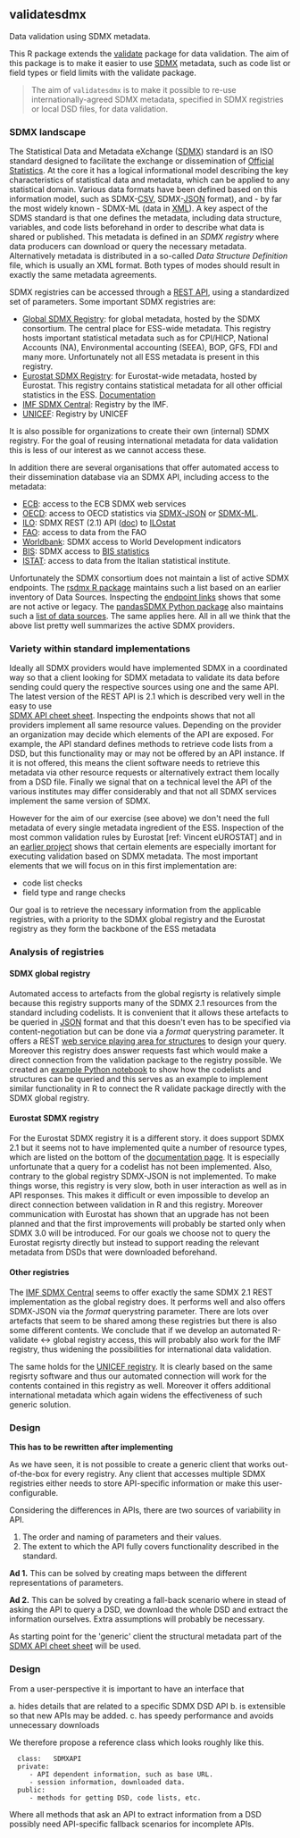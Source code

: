 ## validatesdmx

Data validation using SDMX metadata.

This R package extends the
[validate](https://cran.r-project.org/package=validate) package for data
validation. The aim of this package is to make it easier to use [SDMX](https://sdmx.org/) metadata, such as code list or field types or field limits with the validate package.

> The aim of `validatesdmx` is to make it possible to re-use internationally-agreed SDMX metadata, specified in SDMX registries or local DSD files, for data validation.


### SDMX landscape

The Statistical Data and Metadata eXchange ([SDMX](https://sdmx.org)) standard is an ISO standard designed to facilitate the exchange or dissemination of [Official Statistics](https://en.wikipedia.org/wiki/Official_statistics#:~:text=Official%20statistics%20are%20statistics%20published,organizations%20as%20a%20public%20good.).
At the core it has a logical informational model describing the key characteristics of statistical data and metadata, which can be applied to any statistical domain.
Various data formats have been defined based on this information model, such as SDMX-[CSV](https://tools.ietf.org/html/rfc4180), SDMX-[JSON](https://www.json.org/json-en.html) format), and - by far the most widely known - SDMX-ML (data in [XML](https://www.w3.org/XML/)).
A key aspect of the SDMS standard is that one defines the metadata, including data structure, variables, and code lists beforehand in order to describe what data is shared or published.
This metadata is defined in an *SDMX registry* where data producers can download or query the necessary metadata. Alternatively metadata is distributed in a so-called *Data Structure Definition* file, which is usually an XML format.
Both types of modes should result in exactly the same metadata agreements. 

SDMX registries can be accessed through a [REST
API](https://en.wikipedia.org/wiki/Representational_state_transfer), using a
standardized set of parameters.  Some important SDMX registries are:

- [Global SDMX Registry](https://registry.sdmx.org/): for global metadata, hosted by the SDMX consortium. The central place for ESS-wide metadata. This registry hosts important statistical metadata such as for CPI/HICP, National Accounts (NA), Environmental accounting (SEEA), BOP, GFS, FDI and many more. Unfortunately not all ESS metadata is present in this registry.
- [Eurostat SDMX Registry](https://webgate.ec.europa.eu/sdmxregistry/): for Eurostat-wide metadata, hosted by Eurostat. This registry contains statistical metadata for all other official statistics in the ESS. [Documentation](https://ec.europa.eu/eurostat/web/sdmx-web-services/rest-sdmx-2.1)
- [IMF SDMX Central](https://sdmxcentral.imf.org/overview.html): Registry by the IMF. 
- [UNICEF](https://sdmx.data.unicef.org/): Registry by UNICEF

It is also possible for organizations to create their own (internal) SDMX registry. For the goal of reusing international metadata for data validation this is less of our interest as we cannot access these.

In addition there are several organisations that offer automated access to their dissemination database via an SDMX API, including access to the metadata:
- [ECB](https://sdw-wsrest.ecb.europa.eu/help/): access to the ECB SDMX web services
- [OECD](https://data.oecd.org/api/): access to OECD statistics via [SDMX-JSON](https://data.oecd.org/api/sdmx-json-documentation/) or [SDMX-ML](https://data.oecd.org/api/sdmx-ml-documentation/).
- [ILO](https://www.ilo.org/sdmx/index.html): SDMX REST (2.1) API ([doc](https://www.ilo.org/ilostat-files/Documents/SDMX_User_Guide.pdf)) to [ILOstat](https://ilostat.ilo.org/) 
- [FAO](http://api.data.fao.org/1.0/esb-rest/sdmx/introduction.html): access to data from the FAO 
- [Worldbank](https://datahelpdesk.worldbank.org/knowledgebase/articles/1886701-sdmx-api-queries): SDMX access to World Development indicators 
- [BIS](https://www.bis.org/statistics/sdmx_techspec.htm?accordion1=1&m=6%7C346%7C718): SDMX access to [BIS statistics](https://www.bis.org/statistics/index.htm)
- [ISTAT](https://www.istat.it/it/metodi-e-strumenti/web-service-sdmx): access to data from the Italian statistical institute.

Unfortunately the SDMX consortium does not maintain a list of active SDMX endpoints. The [rsdmx R package](https://cran.r-project.org/package=rsdmx) maintains such a list based on an earlier inventory of Data Sources. Inspecting the [endpoint links](https://github.com/opensdmx/rsdmx/wiki#success_stories) shows that some are not active or legacy. The [pandasSDMX Python package](https://pandasdmx.readthedocs.io) also maintains such a [list of data sources](https://pandasdmx.readthedocs.io/en/v1.0/sources.html). The same applies here. All in all we think that the above list pretty well summarizes the active SDMX providers.


### Variety within standard implementations

Ideally all SDMX providers would have implemented SDMX in a coordinated way
so that a client looking for SDMX metadata to validate its data before sending
could query the respective sources using one and the same API.
The latest version of the REST API is 2.1 which is described very well in the easy to use  
[SDMX API cheet sheet](https://raw.githubusercontent.com/sdmx-twg/sdmx-rest/master/v2_1/ws/rest/docs/rest_cheat_sheet.pdf).
Inspecting the endpoints shows that not all providers implement all same resource values.
Depending on the provider an organization may decide which elements of the API are exposed.
For example, the API standard defines methods to retrieve code lists from a DSD, but this
functionality may or may not be offered by an API instance. If it is not
offered, this means the client software needs to retrieve this metadata via other resource requests or 
alternatively extract them locally from a DSD file.
Finally we signal that on a technical level the API of the various institutes may differ considerably and that not all SDMX services implement the same version of SDMX. 

However for the aim of our exercise (see above) we don't need the full metadata of every single metadata ingredient of the ESS. Inspection of the most common validation rules by Eurostat [ref: Vincent eUROSTAT] and in an [earlier project](https://github.com/SNStatComp/GenericValidationRules) shows that certain elements are especially imortant for executing validation based on SDMX metadata.
The most important elements that we will focus on in this first implementation are:
- code list checks
- field type and range checks

Our goal is to retrieve the necessary information from the applicable registries, with a priority to the SDMX global registry and the Eurostat registry as they form the backbone of the ESS metadata 

### Analysis of registries

#### SDMX global registry

Automated access to artefacts from the global regisrty is relatively simple because this registry supports many of the SDMX 2.1 resources from the standard including codelists. It is convenient that it allows these artefacts to be queried in [JSON](https://www.json.org/json-en.html) format and that this doesn't even has to be specified via content-negotiation but can be done via a *format* querystring parameter. It offers a REST [web service playing area for structures](https://registry.sdmx.org/webservice/structure.html) to design your query. Moreover this registry does answer requests fast which would make a direct connection from the validation package to the registry possible. We created an [example Python notebook](SDMX_Global_Registry/read_validation_metadata.ipynb) to show how the codelists and structures can be queried and this serves as an example to implement similar functionality in R to connect the R validate package directly with the SDMX global registry.


#### Eurostat SDMX registry
For the Eurostat SDMX registry it is a different story. it does support SDMX 2.1 but it  seems not to have implemented quite a number of resource types, which are listed on the bottom of the [documentation page](https://ec.europa.eu/eurostat/web/sdmx-web-services/rest-sdmx-2.1). It is especially unfortunate that a query for a codelist has not been implemented. Also, contrary to the global registry SDMX-JSON is not implemented. To make things worse, this registry is very slow, both in user interaction as well as in API responses. This makes it difficult or even impossible to develop an direct connection between validation in R and this registry. Moreover communication with Eurostat has shown that an upgrade has not been planned and that the first improvements will probably be started only when SDMX 3.0 will be introduced. For our goals we choose not to query the Eurostat regisrty directly but instead to support reading the relevant metadata from DSDs that were downloaded beforehand.


#### Other registries
The [IMF SDMX Central](https://sdmxcentral.imf.org/overview.html) seems to offer exactly the same SDMX 2.1 REST implementation as the global registry does. It performs well and also offers SDMX-JSON via the *format* querystring parameter. There are lots over artefacts that seem to be shared among these registries but there is also some different contents. We conclude that if we develop an automated R-validate <-> global registry access, this will probably also work for the IMF registry, thus widening the possibilities for international data validation.

The same holds for the [UNICEF registry](https://sdmx.data.unicef.org/overview.html). It is clearly based on the same regisrty software and thus our automated connection will work for the contents contained in this registry as well. Moreover it offers additional international metadata which again widens the effectiveness of such generic solution.




### Design

**This has to be rewritten after implementing**

As we have seen, it is not possible to create a generic client that works
out-of-the-box for every registry. Any client that accesses multiple SDMX registries
either needs to store API-specific information or make this user-configurable.

Considering the differences in APIs, there are two sources of variability
in API.

1. The order and naming of parameters and their values.
2. The extent to which the API fully covers functionality described in the standard.


**Ad 1.** This can be solved by creating maps between the different
representations of parameters.

**Ad 2.** This can be solved by creating a fall-back scenario where in stead
of asking the API to query a DSD, we download the whole DSD and extract the
information ourselves. Extra assumptions will probably be necessary.


As starting point for the 'generic' client the structural metadata part of the 
[SDMX API cheet sheet](https://raw.githubusercontent.com/sdmx-twg/sdmx-rest/master/v2_1/ws/rest/docs/rest_cheat_sheet.pdf) 
will be used.

### Design

From a user-perspective it is important to have an interface that 

a. hides details that are related to a specific SDMX DSD API
b. is extensible so that new APIs may be added.
c. has speedy performance and avoids unnecessary downloads

We therefore propose a reference class which looks roughly like this.

```
  class:   SDMXAPI
  private: 
     - API dependent information, such as base URL.
     - session information, downloaded data.
  public:
     - methods for getting DSD, code lists, etc.
```
Where all methods that ask an API to extract information from a DSD possibly
need API-specific fallback scenarios for incomplete APIs.









